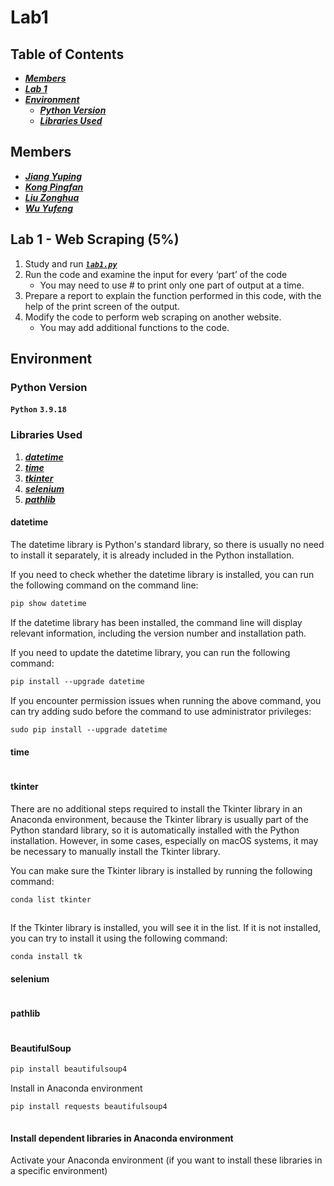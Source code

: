 # Lab1


## Table of Contents
 * [***Members***](#Lab1-WebScraping(5%))
 * [***Lab 1***](#Lab1-WebScraping)
 * [***Environment***](##Environment)
   * [***Python Version***](###pythonversion)
   * [***Libraries Used***](#LibrariesUsed)



## Members
 * [***Jiang Yuping***]()
 * [***Kong Pingfan***](https://github.com/KongPingfanCHN)
 * [***Liu Zonghua***]()
 * [***Wu Yufeng***]()


## Lab 1 - Web Scraping (5%)

1. Study and run [***`lab1.py`***](/lab1.py)
2. Run the code and examine the input for every ‘part’ of the code
   * You may need to use # to print only one part of output at a time.
3. Prepare a report to explain the function performed in this code, with the help of the print screen of the output.
4. Modify the code to perform web scraping on another website.
   * You may add additional functions to the code.

## Environment

### Python Version
**`Python`** **`3.9.18`**

### Libraries Used
1. [***datetime***](#datetime)
2. [***time***](#datetime)
3. [***tkinter***](#datetime)
4. [***selenium***](#datetime)
5. [***pathlib***](#datetime)

#### datetime
  
The datetime library is Python's standard library, so there is usually no need to install it separately, it is already included in the Python installation.  
  
If you need to check whether the datetime library is installed, you can run the following command on the command line:  
```css
pip show datetime
```
If the datetime library has been installed, the command line will display relevant information, including the version number and installation path.

If you need to update the datetime library, you can run the following command:  
```css
pip install --upgrade datetime
```
If you encounter permission issues when running the above command, you can try adding sudo before the command to use administrator privileges:  
```css
sudo pip install --upgrade datetime
```
  
#### time
```css

```

#### tkinter
There are no additional steps required to install the Tkinter library in an Anaconda environment, because the Tkinter library is usually part of the Python standard library, so it is automatically installed with the Python installation. However, in some cases, especially on macOS systems, it may be necessary to manually install the Tkinter library.
  
You can make sure the Tkinter library is installed by running the following command:  

```css
conda list tkinter
```
```css

```
If the Tkinter library is installed, you will see it in the list. If it is not installed, you can try to install it using the following command:
```css
conda install tk
```

#### selenium
```css

```

#### pathlib
```css

```

#### BeautifulSoup

```css
pip install beautifulsoup4
```

Install in Anaconda environment
```css
pip install requests beautifulsoup4
```

```css

```
#### Install dependent libraries in Anaconda environment

Activate your Anaconda environment (if you want to install these libraries in a specific environment)

